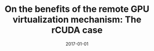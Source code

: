 ---
title: "On the benefits of the remote GPU virtualization mechanism: The rCUDA case"
excerpt: '\_eprint: https://onlinelibrary.wiley.com/doi/pdf/10.1002/cpe.4072'
date: 2017-01-01
venue: 'Concurrency and Computation: Practice and Experience'
paperurl: 'https://onlinelibrary.wiley.com/doi/abs/10.1002/cpe.4072'
citation: ' F. Silla,  S. Iserte,  C. Reaño,  J. Prades, &quot;On the benefits of the remote GPU virtualization mechanism: The rCUDA case.&quot; Concurrency and Computation: Practice and Experience, 2017.'
---